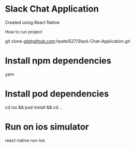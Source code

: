 # Slack Chat Application
 Created using React Native

How to run project

git clone git@github.com:hpatel527/Slack-Chat-Application.git


# Install npm dependencies
yarn

# Install pod dependencies
cd ios && pod install && cd ..

# Run on ios simulator
react-native run-ios

